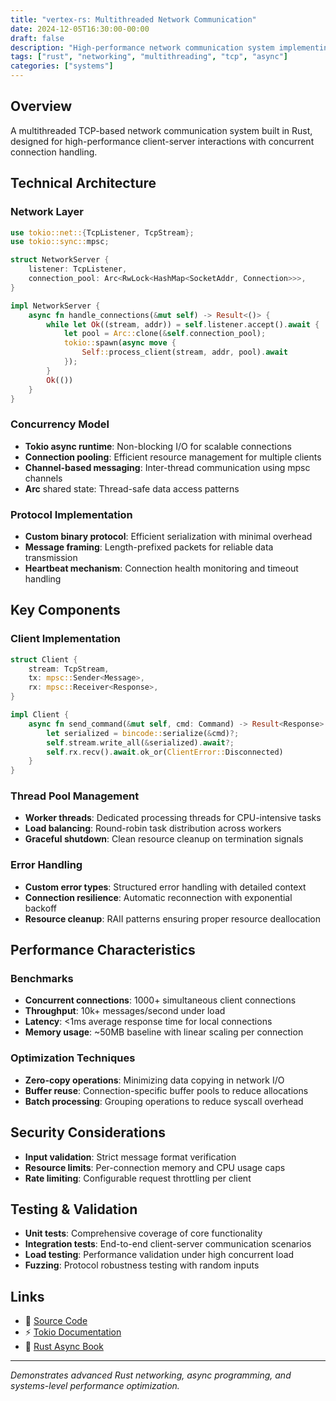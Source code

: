 ```yaml
---
title: "vertex-rs: Multithreaded Network Communication"
date: 2024-12-05T16:30:00-00:00
draft: false
description: "High-performance network communication system implementing client-server architecture in Rust"
tags: ["rust", "networking", "multithreading", "tcp", "async"]
categories: ["systems"]
---
```


## Overview

A multithreaded TCP-based network communication system built in Rust, designed for high-performance client-server interactions with concurrent connection handling.

## Technical Architecture

### Network Layer
```rust
use tokio::net::{TcpListener, TcpStream};
use tokio::sync::mpsc;

struct NetworkServer {
    listener: TcpListener,
    connection_pool: Arc<RwLock<HashMap<SocketAddr, Connection>>>,
}

impl NetworkServer {
    async fn handle_connections(&mut self) -> Result<()> {
        while let Ok((stream, addr)) = self.listener.accept().await {
            let pool = Arc::clone(&self.connection_pool);
            tokio::spawn(async move {
                Self::process_client(stream, addr, pool).await
            });
        }
        Ok(())
    }
}
```

### Concurrency Model
- **Tokio async runtime**: Non-blocking I/O for scalable connections
- **Connection pooling**: Efficient resource management for multiple clients
- **Channel-based messaging**: Inter-thread communication using mpsc channels
- **Arc<RwLock>** shared state: Thread-safe data access patterns

### Protocol Implementation
- **Custom binary protocol**: Efficient serialization with minimal overhead
- **Message framing**: Length-prefixed packets for reliable data transmission
- **Heartbeat mechanism**: Connection health monitoring and timeout handling

## Key Components

### Client Implementation
```rust
struct Client {
    stream: TcpStream,
    tx: mpsc::Sender<Message>,
    rx: mpsc::Receiver<Response>,
}

impl Client {
    async fn send_command(&mut self, cmd: Command) -> Result<Response> {
        let serialized = bincode::serialize(&cmd)?;
        self.stream.write_all(&serialized).await?;
        self.rx.recv().await.ok_or(ClientError::Disconnected)
    }
}
```

### Thread Pool Management
- **Worker threads**: Dedicated processing threads for CPU-intensive tasks
- **Load balancing**: Round-robin task distribution across workers
- **Graceful shutdown**: Clean resource cleanup on termination signals

### Error Handling
- **Custom error types**: Structured error handling with detailed context
- **Connection resilience**: Automatic reconnection with exponential backoff
- **Resource cleanup**: RAII patterns ensuring proper resource deallocation

## Performance Characteristics

### Benchmarks
- **Concurrent connections**: 1000+ simultaneous client connections
- **Throughput**: 10k+ messages/second under load
- **Latency**: <1ms average response time for local connections
- **Memory usage**: ~50MB baseline with linear scaling per connection

### Optimization Techniques
- **Zero-copy operations**: Minimizing data copying in network I/O
- **Buffer reuse**: Connection-specific buffer pools to reduce allocations
- **Batch processing**: Grouping operations to reduce syscall overhead

## Security Considerations
- **Input validation**: Strict message format verification
- **Resource limits**: Per-connection memory and CPU usage caps
- **Rate limiting**: Configurable request throttling per client

## Testing & Validation
- **Unit tests**: Comprehensive coverage of core functionality
- **Integration tests**: End-to-end client-server communication scenarios
- **Load testing**: Performance validation under high concurrent load
- **Fuzzing**: Protocol robustness testing with random inputs

## Links
- 📁 [Source Code](https://github.com/jmccrystal/vertex-rs)
- ⚡ [Tokio Documentation](https://tokio.rs/)
- 🦀 [Rust Async Book](https://rust-lang.github.io/async-book/)

---

*Demonstrates advanced Rust networking, async programming, and systems-level performance optimization.*